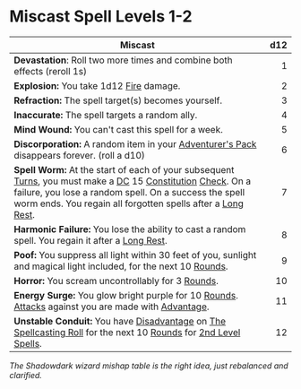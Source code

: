 # Miscast Spell Levels 1-2

| Miscast                                                                                                                                                                                                                                                                                                                                                                                                                                                         | d12 |
| --------------------------------------------------------------------------------------------------------------------------------------------------------------------------------------------------------------------------------------------------------------------------------------------------------------------------------------------------------------------------------------------------------------------------------------------------------------- | --: |
| **Devastation**: Roll two more times and combine both effects (reroll 1s)                                                                                                                                                                                                                                                                                                                                                                                       |   1 |
| **Explosion:** You take 1d12 [Fire](../../../Damage%20Types/Fire.md) damage.                                                                                                                                                                                                                                                                                                                                                                                       |   2 |
| **Refraction:** The spell target(s) becomes yourself.                                                                                                                                                                                                                                                                                                                                                                                                           |   3 |
| **Inaccurate:** The spell targets a random ally.                                                                                                                                                                                                                                                                                                                                                                                                                |   4 |
| **Mind Wound:** You can't cast this spell for a week.                                                                                                                                                                                                                                                                                                                                                                                                           |   5 |
| **Discorporation:** A random item in your [Adventurer's Pack](../../../Items/Individual%20Item%20Cards/Gear/100%20Coins/Adventurer's%20Pack.md) disappears forever. (roll a d10)                                                                                                                                                                                                                                                                                   |   6 |
| **Spell Worm:** At the start of each of your subsequent [Turns](../../../Game%20Procedures/Turn.md), you must make a [DC](../../../Game%20Procedures/DC.md) 15 [Constitution](../../../Player%20Characters/Chosen%20Statistics/Constitution.md) [Check](../../../Game%20Procedures/Check.md). On a failure, you lose a random spell. On a success the spell worm ends. You regain all forgotten spells after a [Long Rest](../../../Game%20Procedures/Resting.md#Long%20Rest). |   7 |
| **Harmonic Failure:** You lose the ability to cast a random spell. You regain it after a [Long Rest](../../../Game%20Procedures/Resting.md#Long%20Rest).                                                                                                                                                                                                                                                                                                           |   8 |
| **Poof:** You suppress all light within 30 feet of you, sunlight and magical light included, for the next 10 [Rounds](../../../Game%20Procedures/Round.md).                                                                                                                                                                                                                                                                                                        |   9 |
| **Horror:** You scream uncontrollably for 3 [Rounds](../../../Game%20Procedures/Round.md).                                                                                                                                                                                                                                                                                                                                                                         |  10 |
| **Energy Surge:** You glow bright purple for 10 [Rounds](../../../Game%20Procedures/Round.md). [Attacks](../../../Game%20Procedures/Attack.md) against you are made with [Advantage](../../../Game%20Procedures/Dice%20Rolls/Advantage.md).                                                                                                                                                                                                                              |  11 |
| **Unstable Conduit:** You have [Disadvantage](../../../Game%20Procedures/Dice%20Rolls/Disadvantage.md) on [The Spellcasting Roll](../../Spellcasting/Spellcasting.md#The%20Spellcasting%20Roll) for the next 10 [Rounds](../../../Game%20Procedures/Round.md) for [2nd Level Spells](../Spells%20by%20Level/Level%202/2nd%20Level%20Spells.md).                                                                                                                                   |  12 |

*The Shadowdark wizard mishap table is the right idea, just rebalanced and clarified.*
